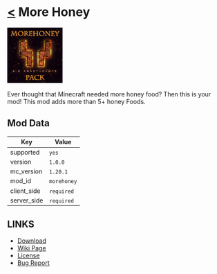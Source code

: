 # [<](../README.md) More Honey

![alt](icon.png)

Ever thought that Minecraft needed more honey food? Then this is your mod! This mod adds more than 5+ honey Foods.

## Mod Data

| Key         | Value      |
|-------------|------------|
| supported   | `yes`      |
| version     | `1.0.0`    |
| mc_version  | `1.20.1`   |
| mod_id      | `morehoney`|
| client_side | `required` |
| server_side | `required` |

## LINKS
- [Download](DOWNLOAD)
- [Wiki Page](https://github.com/legopitstop/Fabric/wiki/More_Honey)
- [License](https://legopitstop.weebly.com/license.html)
- [Bug Report](https://github.com/legopitstop/Fabric/issues)
